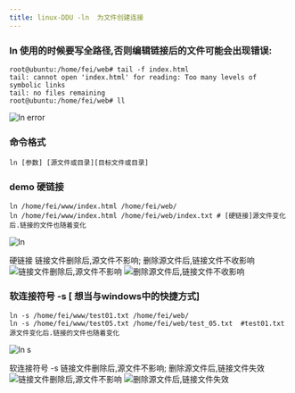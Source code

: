```yaml
---
title: linux-DDU -ln  为文件创建连接  
---
```

### ln 使用的时候要写全路径,否则编辑链接后的文件可能会出现错误:

```
root@ubuntu:/home/fei/web# tail -f index.html 
tail: cannot open 'index.html' for reading: Too many levels of symbolic links
tail: no files remaining
root@ubuntu:/home/fei/web# ll
```

![ln error](/img/ubuntu/linux_command/linux_ln/error.png "ln error")

### 命令格式
```
ln [参数] [源文件或目录][目标文件或目录]
```

### demo 硬链接
```
ln /home/fei/www/index.html /home/fei/web/    
ln /home/fei/www/index.html /home/fei/web/index.txt # [硬链接]源文件变化后.链接的文件也随着变化
```

![ln](/img/ubuntu/linux_command/linux_ln/ln.png "ln")

硬链接
链接文件删除后,源文件不影响; 
删除源文件后,链接文件不收影响
![链接文件删除后,源文件不影响](/img/ubuntu/linux_command/linux_ln/ln_001.png "链接文件删除后,源文件不影响")
![删除源文件后,链接文件不收影响](/img/ubuntu/linux_command/linux_ln/ln_002.png "删除源文件后,链接文件不收影响")


### 软连接符号 -s   [ 想当与windows中的快捷方式]
```
ln -s /home/fei/www/test01.txt /home/fei/web/
ln -s /home/fei/www/test05.txt /home/fei/web/test_05.txt  #test01.txt 源文件变化后.链接的文件也随着变化
```

![ln s](/img/ubuntu/linux_command/linux_ln/ln_s.png "ln s 软连接符号")

软连接符号 -s
链接文件删除后,源文件不影响; 
删除源文件后,链接文件失效
![链接文件删除后,源文件不影响](/img/ubuntu/linux_command/linux_ln/ln_01.png "链接文件删除后,源文件不影响")
![删除源文件后,链接文件失效](/img/ubuntu/linux_command/linux_ln/ln_02.png "删除源文件后,链接文件失效")







































































